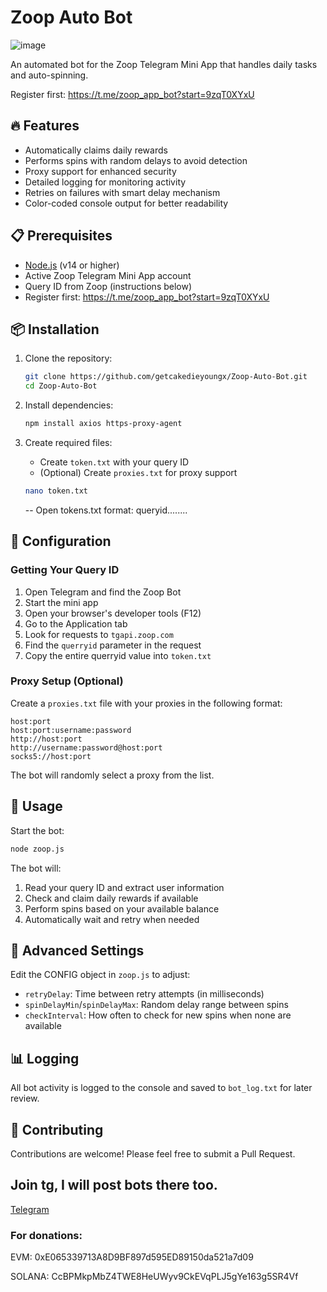 # Zoop Auto Bot

![image](https://github.com/user-attachments/assets/b753b34b-39c9-44b7-9b95-b24f01dfe26d)


An automated bot for the Zoop Telegram Mini App that handles daily tasks and auto-spinning.

Register first: 
https://t.me/zoop_app_bot?start=9zqT0XYxU

## 🔥 Features

- Automatically claims daily rewards
- Performs spins with random delays to avoid detection
- Proxy support for enhanced security
- Detailed logging for monitoring activity
- Retries on failures with smart delay mechanism
- Color-coded console output for better readability

## 📋 Prerequisites

- [Node.js](https://nodejs.org/) (v14 or higher)
- Active Zoop Telegram Mini App account
- Query ID from Zoop (instructions below)
- Register first: https://t.me/zoop_app_bot?start=9zqT0XYxU

## 📦 Installation

1. Clone the repository:
   ```bash
   git clone https://github.com/getcakedieyoungx/Zoop-Auto-Bot.git
   cd Zoop-Auto-Bot
   ```

2. Install dependencies:
   ```bash
   npm install axios https-proxy-agent
   ```

3. Create required files:
   - Create `token.txt` with your query ID
   - (Optional) Create `proxies.txt` for proxy support
  
    ```bash
   nano token.txt
   ```

    -- Open tokens.txt format: queryid........

## 🔧 Configuration

### Getting Your Query ID

1. Open Telegram and find the Zoop Bot
2. Start the mini app
3. Open your browser's developer tools (F12)
4. Go to the Application tab
5. Look for requests to `tgapi.zoop.com`
6. Find the `querryid` parameter in the request
7. Copy the entire querryid value into `token.txt`

### Proxy Setup (Optional)

Create a `proxies.txt` file with your proxies in the following format:

```
host:port
host:port:username:password
http://host:port
http://username:password@host:port
socks5://host:port
```

The bot will randomly select a proxy from the list.

## 🚀 Usage

Start the bot:

```bash
node zoop.js
```

The bot will:
1. Read your query ID and extract user information
2. Check and claim daily rewards if available
3. Perform spins based on your available balance
4. Automatically wait and retry when needed

## 📝 Advanced Settings

Edit the CONFIG object in `zoop.js` to adjust:

- `retryDelay`: Time between retry attempts (in milliseconds)
- `spinDelayMin`/`spinDelayMax`: Random delay range between spins
- `checkInterval`: How often to check for new spins when none are available

## 📊 Logging

All bot activity is logged to the console and saved to `bot_log.txt` for later review.



## 🌟 Contributing

Contributions are welcome! Please feel free to submit a Pull Request.

## Join tg, I will post bots there too.
[Telegram](https://t.me/getcakedieyoungx)

### For donations:
EVM:
0xE065339713A8D9BF897d595ED89150da521a7d09

SOLANA:
CcBPMkpMbZ4TWE8HeUWyv9CkEVqPLJ5gYe163g5SR4Vf
